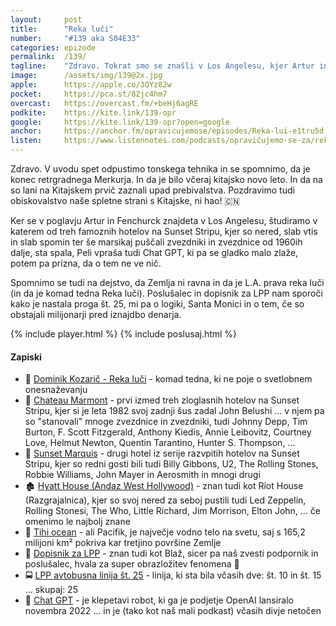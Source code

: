```yaml
---
layout: 	post
title:  	"Reka luči"
number: 	"#139 aka S04E33"
categories:	epizode
permalink:	/139/
tagline: 	"Zdravo. Tokrat smo se znašli v Los Angelesu, kjer Artur in Fenchurch ugledata reko luči in spita v zloglasnem hotelu. Vidita tudi Tihi ocean, naš dopisnik za LPP pa pove kako je nastala proga št. 25."
image:		/assets/img/139@2x.jpg
apple:		https://apple.co/3QYz82w
pocket:		https://pca.st/82jc4hm7
overcast:	https://overcast.fm/+beHj6agRE
podkite:	https://kite.link/139-opr
google:		https://kite.link/139-opr?open=google
anchor:		https://anchor.fm/opravicujemose/episodes/Reka-lui-e1tru5d
listen:		https://www.listennotes.com/podcasts/opravičujemo-se-za/reka-luči-YhjeUzQakiH/embed/
---
```


Zdravo. V uvodu spet odpustimo tonskega tehnika in se spomnimo, da je konec retrgradnega Merkurja. In da je bilo včeraj kitajsko novo leto. In da na so lani na Kitajskem prvič zaznali upad prebivalstva. Pozdravimo tudi obiskovalstvo naše spletne strani s Kitajske, ni hao! 🇨🇳 

Ker se v poglavju Artur in Fenchurck znajdeta v Los Angelesu, študiramo v katerem od treh famoznih hotelov na Sunset Stripu, kjer so nered, slab vtis in slab spomin ter še marsikaj puščali zvezdniki in zvezdnice od 1960ih dalje, sta spala, Peli vpraša tudi Chat GPT, ki pa se gladko malo zlaže, potem pa prizna, da o tem ne ve nič. 

Spomnimo se tudi na dejstvo, da Zemlja ni ravna in da je L.A. prava reka luči (in da je komad tedna Reka luči). Poslušalec in dopisnik za LPP nam sporoči kako je nastala proga št. 25, mi pa o logiki, Santa Monici in o tem, če so obstajali milijonarji pred iznajdbo denarja. 

{% include player.html %}
{% include poslusaj.html %}

<!--break-->

#### Zapiski

- 🌃 [Dominik Kozarič - Reka luči](https://www.youtube.com/watch?v=fZRhdxtvVWs) - komad tedna, ki ne poje o svetlobnem onesnaževanju 
- 🏰 [Chateau Marmont](https://en.wikipedia.org/wiki/Chateau_Marmont) - prvi izmed treh zloglasnih hotelov na Sunset Stripu, kjer si je leta 1982 svoj zadnji šus zadal John Belushi ... v njem pa so "stanovali" mnoge zvezdnice in zvezdniki, tudi  Johnny Depp, Tim Burton, F. Scott Fitzgerald, Anthony Kiedis, Annie Leibovitz, Courtney Love, Helmut Newton, Quentin Tarantino, Hunter S. Thompson, ... 
- 🏨 [Sunset Marquis](https://en.wikipedia.org/wiki/Sunset_Marquis_Hotel) - drugi hotel iz serije razvpitih hotelov na Sunset Stripu, kjer so redni gosti bili tudi Billy Gibbons, U2, The Rolling Stones, Robbie Williams, John Mayer in Aerosmith in mnogi drugi 
- 🏚️ [Hyatt House (Andaz West Hollywood)](https://en.wikipedia.org/wiki/Andaz_West_Hollywood) - znan tudi kot Riot House (Razgrajalnica), kjer so svoj nered za seboj pustili tudi Led Zeppelin, Rolling Stonesi, The Who, Little Richard, Jim Morrison, Elton John, ... če omenimo le najbolj znane 
- 🌊 [Tihi ocean](https://sl.wikipedia.org/wiki/Tihi_ocean) - ali Pacifik, je največje vodno telo na svetu, saj s 165,2 milijoni km² pokriva kar tretjino površine Zemlje 
- 🚌 [Dopisnik za LPP](https://twitter.com/BlazMalezic) - znan tudi kot Blaž, sicer pa naš zvesti podpornik in poslušalec, hvala za super obrazložitev fenomena 🙏  
- 🚍 [LPP avtobusna linija št. 25](https://sl.wikipedia.org/wiki/Mestna_avtobusna_linija_%C5%A1t._25_(Ljubljana)) - linija, ki sta bila včasih dve: št. 10 in št. 15 ... skupaj: 25 
- 🤖 [Chat GPT](https://chat.openai.com/) - je klepetavi robot, ki ga je podjetje OpenAI lansiralo novembra 2022 ... in je (tako kot naš mali podkast) včasih divje netočen 